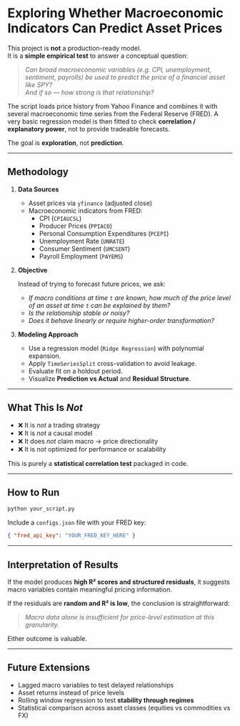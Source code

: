 
# Exploring Whether Macroeconomic Indicators Can Predict Asset Prices

This project is **not** a production-ready model.  
It is a **simple empirical test** to answer a conceptual question:

> *Can broad macroeconomic variables (e.g. CPI, unemployment, sentiment, payrolls) be used to predict the price of a financial asset like SPY?  
And if so — how strong is that relationship?*

The script loads price history from Yahoo Finance and combines it with several macroeconomic time series from the Federal Reserve (FRED). A very basic regression model is then fitted to check **correlation / explanatory power**, not to provide tradeable forecasts.

The goal is **exploration**, not **prediction**.

---

## Methodology

1. **Data Sources**
   - Asset prices via `yfinance` (adjusted close)
   - Macroeconomic indicators from FRED:
     - CPI (`CPIAUCSL`)
     - Producer Prices (`PPIACO`)
     - Personal Consumption Expenditures (`PCEPI`)
     - Unemployment Rate (`UNRATE`)
     - Consumer Sentiment (`UMCSENT`)
     - Payroll Employment (`PAYEMS`)

2. **Objective**

   Instead of trying to forecast future prices, we ask:

   - *If macro conditions at time `t` are known, how much of the price level of an asset at time `t` can be explained by them?*
   - *Is the relationship stable or noisy?*
   - *Does it behave linearly or require higher-order transformation?*

3. **Modeling Approach**

   - Use a regression model (`Ridge Regression`) with polynomial expansion.
   - Apply `TimeSeriesSplit` cross-validation to avoid leakage.
   - Evaluate fit on a holdout period.
   - Visualize **Prediction vs Actual** and **Residual Structure**.

---

## What This Is *Not*

- ❌ It is *not* a trading strategy  
- ❌ It is *not* a causal model  
- ❌ It does *not* claim macro → price directionality  
- ❌ It is *not* optimized for performance or scalability

This is purely a **statistical correlation test** packaged in code.

---

## How to Run

```bash
python your_script.py
```

Include a `configs.json` file with your FRED key:

```json
{ "fred_api_key": "YOUR_FRED_KEY_HERE" }
```

---

## Interpretation of Results

If the model produces **high R² scores and structured residuals**, it suggests macro variables contain meaningful pricing information.

If the residuals are **random and R² is low**, the conclusion is straightforward:

> *Macro data alone is insufficient for price-level estimation at this granularity.*

Either outcome is valuable.

---

## Future Extensions

- Lagged macro variables to test delayed relationships
- Asset returns instead of price levels
- Rolling window regression to test **stability through regimes**
- Statistical comparison across asset classes (equities vs commodities vs FX)
